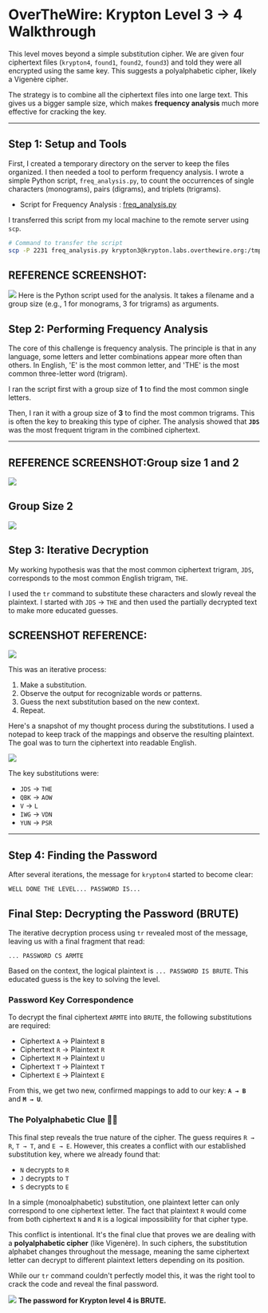 # OverTheWire: Krypton Level 3 → 4 Walkthrough

This level moves beyond a simple substitution cipher. We are given four ciphertext files (`krypton4`, `found1`, `found2`, `found3`) and told they were all encrypted using the same key. This suggests a polyalphabetic cipher, likely a Vigenère cipher.

The strategy is to combine all the ciphertext files into one large text. This gives us a bigger sample size, which makes **frequency analysis** much more effective for cracking the key.

-----

## Step 1: Setup and Tools

First, I created a temporary directory on the server to keep the files organized. I then needed a tool to perform frequency analysis. I wrote a simple Python script, `freq_analysis.py`, to count the occurrences of single characters (monograms), pairs (digrams), and triplets (trigrams).
- Script for Frequency Analysis : [freq_analysis.py](freq_analysis.py)

I transferred this script from my local machine to the remote server using `scp`.

```bash
# Command to transfer the script
scp -P 2231 freq_analysis.py krypton3@krypton.labs.overthewire.org:/tmp/tmp.nBvIecuVca
```
## REFERENCE SCREENSHOT:
![](screenshots/scp.png)
Here is the Python script used for the analysis. It takes a filename and a group size (e.g., 1 for monograms, 3 for trigrams) as arguments.



## Step 2: Performing Frequency Analysis

The core of this challenge is frequency analysis. The principle is that in any language, some letters and letter combinations appear more often than others. In English, 'E' is the most common letter, and 'THE' is the most common three-letter word (trigram).

I ran the script first with a group size of **1** to find the most common single letters.

Then, I ran it with a group size of **3** to find the most common trigrams. This is often the key to breaking this type of cipher. The analysis showed that **`JDS`** was the most frequent trigram in the combined ciphertext.

-----
## REFERENCE SCREENSHOT:Group size 1 and 2
![](screenshots/command1.png)

## Group Size 2
![](screenshots/comman2.png)

## Step 3: Iterative Decryption

My working hypothesis was that the most common ciphertext trigram, `JDS`, corresponds to the most common English trigram, `THE`.

I used the `tr` command to substitute these characters and slowly reveal the plaintext. I started with `JDS` -\> `THE` and then used the partially decrypted text to make more educated guesses.

## SCREENSHOT REFERENCE:
![](screenshots/command3.png)


This was an iterative process:

1.  Make a substitution.
2.  Observe the output for recognizable words or patterns.
3.  Guess the next substitution based on the new context.
4.  Repeat.

Here's a snapshot of my thought process during the substitutions. I used a notepad to keep track of the mappings and observe the resulting plaintext. The goal was to turn the ciphertext into readable English.

![](screenshots/notepad.png)

The key substitutions were:

  * `JDS` → `THE`
  * `QBK` → `AOW`
  * `V` → `L`
  * `IWG` → `VDN`
  * `YUN` → `PSR`

-----

## Step 4: Finding the Password

After several iterations, the message for `krypton4` started to become clear:

`WELL DONE THE LEVEL... PASSWORD IS...`

## Final Step: Decrypting the Password (BRUTE)

The iterative decryption process using `tr` revealed most of the message, leaving us with a final fragment that read:

`... PASSWORD CS ARMTE`

Based on the context, the logical plaintext is `... PASSWORD IS BRUTE`. This educated guess is the key to solving the level.

### Password Key Correspondence

To decrypt the final ciphertext `ARMTE` into `BRUTE`, the following substitutions are required:

* Ciphertext `A` → Plaintext `B`
* Ciphertext `R` → Plaintext `R`
* Ciphertext `M` → Plaintext `U`
* Ciphertext `T` → Plaintext `T`
* Ciphertext `E` → Plaintext `E`

From this, we get two new, confirmed mappings to add to our key: **`A → B`** and **`M → U`**.

### The Polyalphabetic Clue 🕵️‍♂️

This final step reveals the true nature of the cipher. The guess requires `R → R`, `T → T`, and `E → E`. However, this creates a conflict with our established substitution key, where we already found that:

* `N` decrypts to `R`
* `J` decrypts to `T`
* `S` decrypts to `E`

In a simple (monoalphabetic) substitution, one plaintext letter can only correspond to one ciphertext letter. The fact that plaintext `R` would come from both ciphertext `N` and `R` is a logical impossibility for that cipher type.

This conflict is intentional. It's the final clue that proves we are dealing with a **polyalphabetic cipher** (like Vigenère). In such ciphers, the substitution alphabet changes throughout the message, meaning the same ciphertext letter can decrypt to different plaintext letters depending on its position.

While our `tr` command couldn't perfectly model this, it was the right tool to crack the code and reveal the final password.


![](screenshots/notepad.png)
**The password for Krypton level 4 is BRUTE.**




